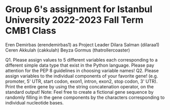 # Group 6's assignment for Istanbul University 2022-2023 Fall Term CMB1 Class

Eren Demirbas (erendemirbas1) as Project Leader
Dilara Salman (dilaraa1)
Ceren Akkulah (cakkulah)
Beyza Gormus  (thatrollercoaster)

Q1. Please assign values to 5 different variables each corresponding to a different simple data type that exist in the Python language. Please pay attention for the PEP 8 guidelines in choosing variable names!
Q2. Please assign variables to the individual components of your favorite gene! (e.g. promoter, 5' UTR, start codon, exon1, intron, exon2, stop codon, 3' UTR). Print the entire gene by using the string concatenation operator, on the standard output! Note: Feel free to create a fictional gene sequence by randomly filling in the gene components by the characters corresponding to individual nucleotide bases.
